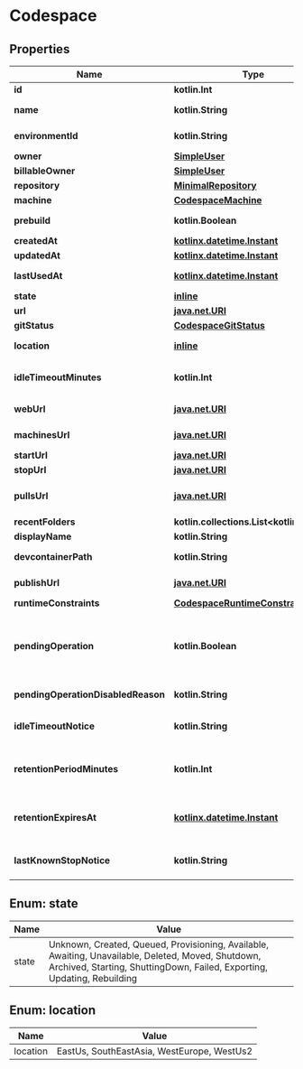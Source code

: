 
# Codespace

## Properties
Name | Type | Description | Notes
------------ | ------------- | ------------- | -------------
**id** | **kotlin.Int** |  | 
**name** | **kotlin.String** | Automatically generated name of this codespace. | 
**environmentId** | **kotlin.String** | UUID identifying this codespace&#39;s environment. | 
**owner** | [**SimpleUser**](SimpleUser.md) |  | 
**billableOwner** | [**SimpleUser**](SimpleUser.md) |  | 
**repository** | [**MinimalRepository**](MinimalRepository.md) |  | 
**machine** | [**CodespaceMachine**](CodespaceMachine.md) |  | 
**prebuild** | **kotlin.Boolean** | Whether the codespace was created from a prebuild. | 
**createdAt** | [**kotlinx.datetime.Instant**](kotlinx.datetime.Instant.md) |  | 
**updatedAt** | [**kotlinx.datetime.Instant**](kotlinx.datetime.Instant.md) |  | 
**lastUsedAt** | [**kotlinx.datetime.Instant**](kotlinx.datetime.Instant.md) | Last known time this codespace was started. | 
**state** | [**inline**](#State) | State of this codespace. | 
**url** | [**java.net.URI**](java.net.URI.md) | API URL for this codespace. | 
**gitStatus** | [**CodespaceGitStatus**](CodespaceGitStatus.md) |  | 
**location** | [**inline**](#Location) | The initally assigned location of a new codespace. | 
**idleTimeoutMinutes** | **kotlin.Int** | The number of minutes of inactivity after which this codespace will be automatically stopped. | 
**webUrl** | [**java.net.URI**](java.net.URI.md) | URL to access this codespace on the web. | 
**machinesUrl** | [**java.net.URI**](java.net.URI.md) | API URL to access available alternate machine types for this codespace. | 
**startUrl** | [**java.net.URI**](java.net.URI.md) | API URL to start this codespace. | 
**stopUrl** | [**java.net.URI**](java.net.URI.md) | API URL to stop this codespace. | 
**pullsUrl** | [**java.net.URI**](java.net.URI.md) | API URL for the Pull Request associated with this codespace, if any. | 
**recentFolders** | **kotlin.collections.List&lt;kotlin.String&gt;** |  | 
**displayName** | **kotlin.String** | Display name for this codespace. |  [optional]
**devcontainerPath** | **kotlin.String** | Path to devcontainer.json from repo root used to create Codespace. |  [optional]
**publishUrl** | [**java.net.URI**](java.net.URI.md) | API URL to publish this codespace to a new repository. |  [optional]
**runtimeConstraints** | [**CodespaceRuntimeConstraints**](CodespaceRuntimeConstraints.md) |  |  [optional]
**pendingOperation** | **kotlin.Boolean** | Whether or not a codespace has a pending async operation. This would mean that the codespace is temporarily unavailable. The only thing that you can do with a codespace in this state is delete it. |  [optional]
**pendingOperationDisabledReason** | **kotlin.String** | Text to show user when codespace is disabled by a pending operation |  [optional]
**idleTimeoutNotice** | **kotlin.String** | Text to show user when codespace idle timeout minutes has been overriden by an organization policy |  [optional]
**retentionPeriodMinutes** | **kotlin.Int** | Duration in minutes after codespace has gone idle in which it will be deleted. Must be integer minutes between 0 and 43200 (30 days). |  [optional]
**retentionExpiresAt** | [**kotlinx.datetime.Instant**](kotlinx.datetime.Instant.md) | When a codespace will be auto-deleted based on the \&quot;retention_period_minutes\&quot; and \&quot;last_used_at\&quot; |  [optional]
**lastKnownStopNotice** | **kotlin.String** | The text to display to a user when a codespace has been stopped for a potentially actionable reason. |  [optional]


<a id="State"></a>
## Enum: state
Name | Value
---- | -----
state | Unknown, Created, Queued, Provisioning, Available, Awaiting, Unavailable, Deleted, Moved, Shutdown, Archived, Starting, ShuttingDown, Failed, Exporting, Updating, Rebuilding


<a id="Location"></a>
## Enum: location
Name | Value
---- | -----
location | EastUs, SouthEastAsia, WestEurope, WestUs2



